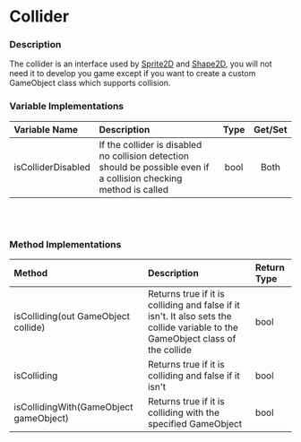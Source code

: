 # Collider

### Description

The collider is an interface used by [Sprite2D](Sprite2D.md) and [Shape2D](Shape2D.md), you will not need it to develop you game except if you want to create a custom GameObject class which supports collision.

### Variable Implementations
| Variable Name    | Description | Type | Get/Set |
| :---        |    :----   | :----: | :---:
| isColliderDisabled | If the collider is disabled no collision detection should be possible even if a collision checking method is called |bool| Both |

<br></br>

### Method Implementations

| Method     | Description | Return Type |
| :---        |    :----   | :----   | 
| isColliding(out GameObject collide) | Returns true if it is colliding and false if it isn't. It also sets the collide variable to the GameObject class of the collide | bool |
| isColliding  | Returns true if it is colliding and false if it isn't | bool |
| isCollidingWith(GameObject gameObject) | Returns true if it is colliding with the specified GameObject | bool |
